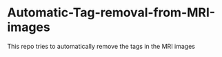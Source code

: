 # Automatic-Tag-removal-from-MRI-images
This repo tries to automatically remove the tags in the MRI images 
